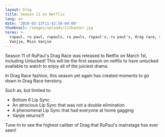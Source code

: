 ```yaml
---
layout: blog
title: Season 11 on Netflix
lang: en
date: '2020-03-13T11:42:58-04:00'
thumbnail: /images/uploads/s11banner.jpg
terms: >-
  rupaul, ru paul, rupauls, ru pauls, rupaul's, ru paul's, drag race, season 11,
  Vanjie, Miss Vanjie
---
```

Season 11 of RuPaul's Drag Race was released to Netflix on March 1st, including Untucked! This will be the first season on netflix to have untucked available to watch to enjoy all of the juiciest drama.

In Drag Race fashion, this season yet again has created moments to go down in Drag Race herstory.

Such as, but limited to:

* Bottom 6 Lip Sync
* An atrocious Lip Sync that was not a double elimination
* A phenomenal Lip Sync that had everyone at home gagging
* Vanjie returns!!!

Tune-In to see the highest caliber of Drag that RuPaul's mainstage has ever seen!
